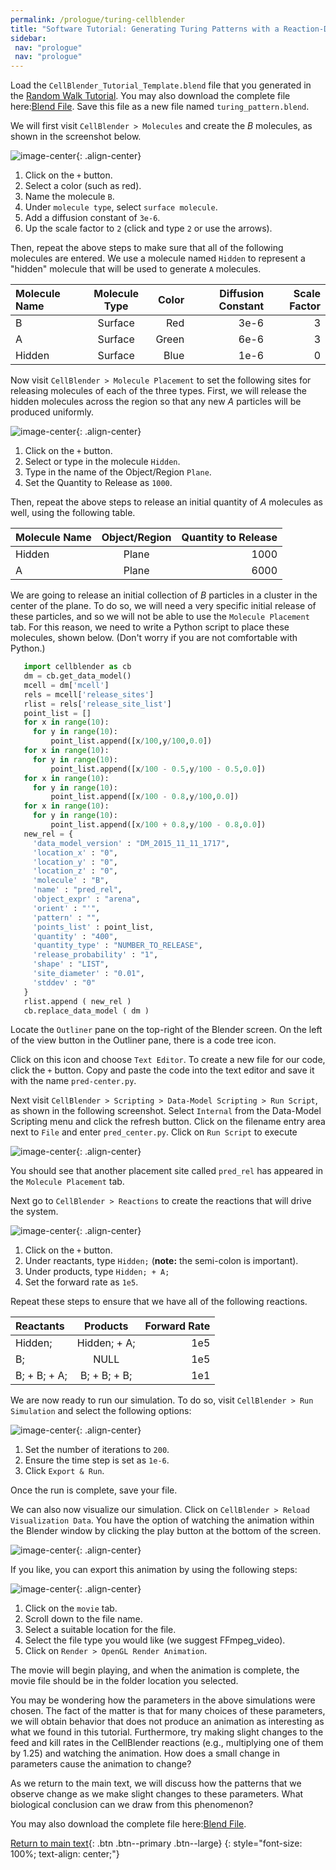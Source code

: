 ```yaml
---
permalink: /prologue/turing-cellblender
title: "Software Tutorial: Generating Turing Patterns with a Reaction-Diffusion Simulation in CellBlender"
sidebar:
 nav: "prologue"
 nav: "prologue"
---
```


Load the `CellBlender_Tutorial_Template.blend` file that you generated in the [Random Walk Tutorial](tutorial-random-walk). You may also download the complete file here:<a href="https://github.com/phcompeau/biological_modeling_course/blob/master/tutorials/CellBlender_Tutorial_Template.blend" download="CellBlender_Tutorial_Template.blend">Blend File</a>. Save this file as a new file named `turing_pattern.blend`.

We will first visit `CellBlender > Molecules` and create the *B* molecules, as shown in the screenshot below.

![image-center](../assets/images/motifs_norm1.png){: .align-center}

1. Click on the `+` button.
2. Select a color (such as red).
3. Name the molecule `B`.
4. Under `molecule type`, select `surface molecule`.
5. Add a diffusion constant of `3e-6`.
6. Up the scale factor to `2` (click and type `2` or use the arrows).

Then, repeat the above steps to make sure that all of the following molecules are entered. We use a molecule named `Hidden` to represent a "hidden" molecule that will be used to generate `A` molecules.

| Molecule Name | Molecule Type | Color | Diffusion Constant| Scale Factor|
|:--------|:-------:|--------:|--------:|--------:|
| B  | Surface | Red | 3e-6  | 3|
| A  | Surface  | Green | 6e-6  | 3 |
| Hidden  | Surface  | Blue | 1e-6  | 0 |

Now visit `CellBlender > Molecule Placement` to set the following sites for releasing molecules of each of the three types. First, we will release the hidden molecules across the region so that any new *A* particles will be produced uniformly.

![image-center](../assets/images/motifs_norm3.png){: .align-center}

1. Click on the `+` button.
2. Select or type in the molecule `Hidden`.
3. Type in the name of the Object/Region `Plane`.
4. Set the Quantity to Release as `1000`.

Then, repeat the above steps to release an initial quantity of *A* molecules as well, using the following table.

| Molecule Name | Object/Region|Quantity to Release|
|:--------|:-------:|--------:|
| Hidden  | Plane | 1000 |
| A | Plane | 6000 |

We are going to release an initial collection of *B* particles in a cluster in the center of the plane. To do so, we will need a very specific initial release of these particles, and so we will not be able to use the `Molecule Placement` tab. For this reason, we need to write a Python script to place these molecules, shown below. (Don't worry if you are not comfortable with Python.)

~~~ python
   import cellblender as cb
   dm = cb.get_data_model()
   mcell = dm['mcell']
   rels = mcell['release_sites']
   rlist = rels['release_site_list']
   point_list = []
   for x in range(10):
     for y in range(10):
         point_list.append([x/100,y/100,0.0])
   for x in range(10):
     for y in range(10):
         point_list.append([x/100 - 0.5,y/100 - 0.5,0.0])
   for x in range(10):
     for y in range(10):
         point_list.append([x/100 - 0.8,y/100,0.0])
   for x in range(10):
     for y in range(10):
         point_list.append([x/100 + 0.8,y/100 - 0.8,0.0])
   new_rel = {
     'data_model_version' : "DM_2015_11_11_1717",
     'location_x' : "0",
     'location_y' : "0",
     'location_z' : "0",
     'molecule' : "B",
     'name' : "pred_rel",
     'object_expr' : "arena",
     'orient' : "'",
     'pattern' : "",
     'points_list' : point_list,
     'quantity' : "400",
     'quantity_type' : "NUMBER_TO_RELEASE",
     'release_probability' : "1",
     'shape' : "LIST",
     'site_diameter' : "0.01",
     'stddev' : "0"
   }
   rlist.append ( new_rel )
   cb.replace_data_model ( dm )
~~~

Locate the `Outliner` pane on the top-right of the Blender screen. On the left of the view button in the Outliner pane, there is a code tree icon.

Click on this icon and choose `Text Editor`. To create a new file for our code, click the `+` button. Copy and paste the code into the text editor and save it with the name `pred-center.py`.

Next visit `CellBlender > Scripting > Data-Model Scripting > Run Script`, as shown in the following screenshot. Select `Internal` from the Data-Model Scripting menu and click the refresh button. Click on the filename entry area next to `File` and enter `pred_center.py`. Click on `Run Script` to execute

![image-center](../assets/images/outliner_script.PNG){: .align-center}

You should see that another placement site called `pred_rel` has appeared in the `Molecule Placement` tab.

Next go to `CellBlender > Reactions` to create the reactions that will drive the system.

![image-center](../assets/images/motifs_norm4.png){: .align-center}

1. Click on the `+` button.
2. Under reactants, type `Hidden;` (**note:** the semi-colon is important).
3. Under products, type `Hidden; + A;`
4. Set the forward rate as `1e5`.

Repeat these steps to ensure that we have all of the following reactions.

| Reactants |Products|Forward Rate|
|:--------|:-------:|--------:|
| Hidden;  | Hidden; + A; | 1e5 |
| B;  | NULL | 1e5 |
| B; + B; + A;  | B; + B; + B; | 1e1 |

We are now ready to run our simulation. To do so, visit `CellBlender > Run Simulation` and select the following options:

![image-center](../assets/images/motifs_norm7.png){: .align-center}

1. Set the number of iterations to `200`.
2. Ensure the time step is set as `1e-6`.
3. Click `Export & Run`.

Once the run is complete, save your file.

We can also now visualize our simulation. Click on `CellBlender > Reload Visualization Data`. You have the option of watching the animation within the Blender window by clicking the play button at the bottom of the screen.

![image-center](../assets/images/motifs_norm8.png){: .align-center}

If you like, you can export this animation by using the following steps:

![image-center](../assets/images/cellblender_render.png){: .align-center}

1. Click on the `movie` tab.
2. Scroll down to the file name.
3. Select a suitable location for the file.
4. Select the file type you would like (we suggest FFmpeg_video).
5. Click on `Render > OpenGL Render Animation`.

The movie will begin playing, and when the animation is complete, the movie file should be in the folder location you selected.

You may be wondering how the parameters in the above simulations were chosen. The fact of the matter is that for many choices of these parameters, we will obtain behavior that does not produce an animation as interesting as what we found in this tutorial. Furthermore, try making slight changes to the feed and kill rates in the CellBlender reactions (e.g., multiplying one of them by 1.25) and watching the animation. How does a small change in parameters cause the animation to change?

As we return to the main text, we will discuss how the patterns that we observe change as we make slight changes to these parameters. What biological conclusion can we draw from this phenomenon?

You may also download the complete file here:<a href="https://github.com/phcompeau/biological_modeling_course/blob/master/tutorials/turing_pattern.blend" download="turing_pattern.blend">Blend File</a>.

[Return to main text](animals#tuning-reaction-diffusion-parameters-produces-different-turing-patterns){: .btn .btn--primary .btn--large}
{: style="font-size: 100%; text-align: center;"}
